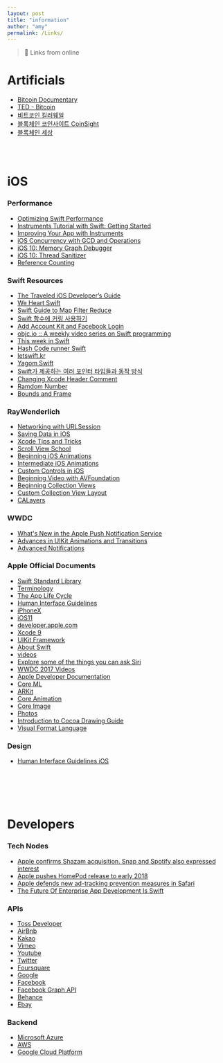 ```yaml
---
layout: post
title: "information"
author: "amy"
permalink: /Links/
---
```


> 🔗 Links from online

# Artificials

- [Bitcoin Documentary](https://www.youtube.com/watch?v=vr-zeMIKICw)
- [TED - Bitcoin](https://www.ted.com/talks/don_tapscott_how_the_blockchain_is_changing_money_and_business?language=ko)
- [비트코인 킬러웨일](https://www.youtube.com/channel/UCFYXE2w60jhpCO9uKvjZvVQ)
- [블록체인 코인사이트 CoinSight](https://www.youtube.com/channel/UCZWvx1PFmcTLiGJX3FTcCBA)
- [블록체인 세상](https://www.youtube.com/channel/UC70aaNLIi5Er-ZmKBPL2-Xw)

<br>
<br>

# iOS

### Performance
- [Optimizing Swift Performance](https://developer.apple.com/videos/play/wwdc2015/409/)
- [Instruments Tutorial with Swift: Getting Started](https://www.raywenderlich.com/166125/instruments-tutorial-swift-getting-started)
- [Improving Your App with Instruments](https://developer.apple.com/videos/play/wwdc2014/418/)
- [iOS Concurrency with GCD and Operations](https://videos.raywenderlich.com/courses/55-ios-concurrency-with-gcd-and-operations/lessons/1)
- [iOS 10: Memory Graph Debugger](https://videos.raywenderlich.com/screencasts/421-ios-10-memory-graph-debugger)
- [iOS 10: Thread Sanitizer](https://videos.raywenderlich.com/screencasts/418-ios-10-thread-sanitizer)
- [Reference Counting](https://videos.raywenderlich.com/screencasts/421-ios-10-memory-graph-debugger)


### Swift Resources
- [The Traveled iOS Developer’s Guide](https://medium.com/the-traveled-ios-developers-guide)
- [We Heart Swift](https://www.weheartswift.com/learn-swift/)
- [Swift Guide to Map Filter Reduce](https://useyourloaf.com/blog/swift-guide-to-map-filter-reduce/)
- [Swift 함수에 커링 사용하기](https://academy.realm.io/kr/posts/currying-on-the-swift-functions/)
- [Add Account Kit and Facebook Login](https://www.udacity.com/course/passwordless-login-solutions-for-ios--ud1028)
- [objc.io :: A weekly video series on Swift programming](https://talk.objc.io)
- [This week in Swift](https://swiftnews.curated.co)
- [Hash Code runner Swift](http://hashcode.co.kr/code_runners?language=swift)
- [letswift.kr](http://letswift.kr/2017/#)
- [Yagom Swift](https://yagom.github.io/swift_basic/)
- [Swift가 제공하는 여러 포인터 타입들과 동작 방식](https://academy.realm.io/kr/posts/nate-cook-tryswift-tokyo-unsafe-swift-and-pointer-types/)
- [Changing Xcode Header Comment](https://useyourloaf.com/blog/changing-xcode-header-comment/)
- [Ramdom Number](http://www.seemuapps.com/generating-a-random-number-in-swift)
- [Bounds and Frame](http://www.ryanwright.me/cookbook/ios/obj-c/frames-and-bounds)

### RayWenderlich
- [Networking with URLSession](https://videos.raywenderlich.com/courses/93-networking-with-urlsession/lessons/1)
- [Saving Data in iOS](https://videos.raywenderlich.com/courses/96-saving-data-in-ios/lessons/1)
- [Xcode Tips and Tricks](https://videos.raywenderlich.com/courses/88-xcode-tips-and-tricks/lessons/1)
- [Scroll View School](https://videos.raywenderlich.com/courses/99-scroll-view-school/lessons/1)
- [Beginning iOS Animations](https://videos.raywenderlich.com/courses/104-beginning-ios-animations/lessons/1)
- [Intermediate iOS Animations](https://videos.raywenderlich.com/courses/80-intermediate-ios-animations/lessons/1)
- [Custom Controls in iOS](https://videos.raywenderlich.com/courses/76-custom-controls-in-ios/lessons/1)
- [Beginning Video with AVFoundation](https://videos.raywenderlich.com/courses/15-beginning-video-with-avfoundation/lessons/1)
- [Beginning Collection Views](https://videos.raywenderlich.com/courses/95-beginning-collection-views/lessons/1)
- [Custom Collection View Layout](https://videos.raywenderlich.com/courses/65-custom-collection-view-layout/lessons/1)
- [CALayers](https://videos.raywenderlich.com/courses/25-calayers/lessons/1)


### WWDC
- [What's New in the Apple Push Notification Service](https://developer.apple.com/videos/play/wwdc2016/724/)
- [Advances in UIKit Animations and Transitions](https://developer.apple.com/videos/play/wwdc2016/216)
- [Advanced Notifications](https://developer.apple.com/videos/play/wwdc2016/708)


### Apple Official Documents
- [Swift Standard Library](https://developer.apple.com/documentation/swift)
- [Terminology](https://developer.apple.com/library/content/referencelibrary/GettingStarted/DevelopiOSAppsSwift/GlossaryDefinitions.html#//apple_ref/doc/uid/TP40015214-CH12-SW1)
- [The App Life Cycle](https://developer.apple.com/library/content/documentation/iPhone/Conceptual/iPhoneOSProgrammingGuide/TheAppLifeCycle/TheAppLifeCycle.html#//apple_ref/doc/uid/TP40007072-CH2-SW1)
- [Human Interface Guidelines](https://developer.apple.com/ios/human-interface-guidelines/overview/themes/)
- [iPhoneX](https://developer.apple.com/ios/human-interface-guidelines/overview/iphone-x/)
- [iOS11](https://developer.apple.com/ios/human-interface-guidelines/overview/whats-new/)
- [developer.apple.com](https://developer.apple.com/develop/)
- [Xcode 9](https://developer.apple.com/xcode/)
- [UIKit Framework](https://developer.apple.com/documentation/uikit)
- [About Swift](https://developer.apple.com/library/content/documentation/Swift/Conceptual/Swift_Programming_Language/index.html#//apple_ref/doc/uid/TP40014097)
- [videos](https://developer.apple.com/videos/)
- [Explore some of the things you can ask Siri](https://www.apple.com/ios/siri/#sports)
- [WWDC 2017 Videos](https://developer.apple.com/videos/wwdc2017/)
- [Apple Developer Documentation](https://developer.apple.com/documentation)
- [Core ML](https://developer.apple.com/documentation/coreml)
- [ARKit](https://developer.apple.com/documentation/arkit)
- [Core Animation](https://developer.apple.com/documentation/quartzcore)
- [Core Image](https://developer.apple.com/documentation/coreimage)
- [Photos](https://developer.apple.com/documentation/photos)
- [Introduction to Cocoa Drawing Guide](https://developer.apple.com/library/content/documentation/Cocoa/Conceptual/CocoaDrawingGuide/Introduction/Introduction.html)
- [Visual Format Language](https://developer.apple.com/library/content/documentation/UserExperience/Conceptual/AutolayoutPG/VisualFormatLanguage.html)

### Design
- [Human Interface Guidelines iOS](https://developer.apple.com/ios/human-interface-guidelines/overview/themes/)


<br>
<br>
<br>
<br>

# Developers

### Tech Nodes
- [Apple confirms Shazam acquisition. Snap and Spotify also expressed interest](https://techcrunch.com/2017/12/11/apple-shazam-deal/)
- [Apple pushes HomePod release to early 2018](https://techcrunch.com/2017/11/17/apple-pushes-homepod-release-to-early-2018/)
- [Apple defends new ad-tracking prevention measures in Safari](https://techcrunch.com/2017/09/15/apple-defends-new-ad-tracking-prevention-measures-in-safari/)
- [The Future Of Enterprise App Development Is Swift](https://techcrunch.com/2015/06/10/the-future-of-enterprise-app-development-is-swift/)



### APIs
- [Toss Developer](http://tossdev.github.io/index.html)
- [AirBnb](https://ko.airbnb.com/partner?af=126295512&c=VigLink&ircid=4560&irclid=zTJ3J91AYXSp28EQkWW982ETUkm3Oux5nTlDR40&irgwc=1&sharedid=)
- [Kakao](https://developers.kakao.com/docs/restapi)
- [Vimeo](https://developer.vimeo.com/api/start)
- [Youtube](https://developers.google.com/youtube/)
- [Twitter](https://dev.twitter.com/docs)
- [Foursquare](https://developer.foursquare.com/)
- [Google](https://developers.google.com/products/)
- [Facebook](https://developers.facebook.com/?locale=ko_KR)
- [Facebook Graph API](https://developers.facebook.com/docs/graph-api/?locale=ko_KR)
- [Behance](https://www.behance.net/dev)
- [Ebay](http://developer.ebay.com/Devzone/shopping/docs/Concepts/ShoppingAPIGuide.html)

### Backend
- [Microsoft Azure](https://azure.microsoft.com)
- [AWS](https://aws.amazon.com)
- [Google Cloud Platform](https://cloud.google.com)



<br>
<br>
<br>
<br>
